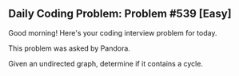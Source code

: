 ## Daily Coding Problem: Problem #539 [Easy]

Good morning! Here's your coding interview problem for today.

This problem was asked by Pandora.

Given an undirected graph, determine if it contains a cycle.
